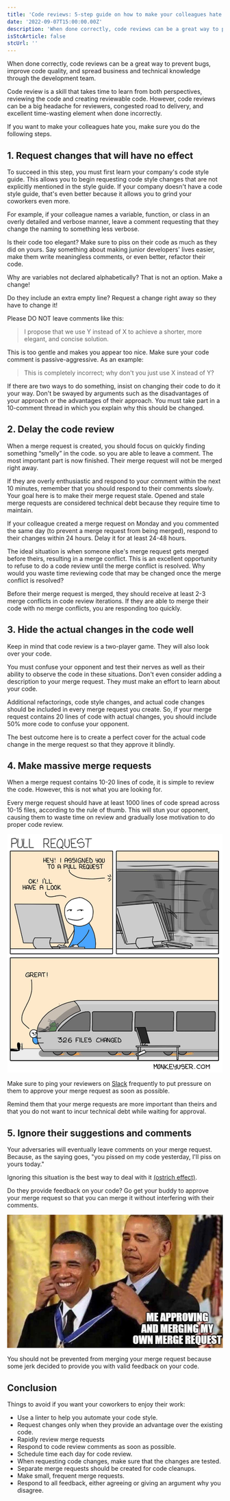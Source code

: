 ```yaml
---
title: 'Code reviews: 5-step guide on how to make your colleagues hate you'
date: '2022-09-07T15:00:00.00Z'
description: 'When done correctly, code reviews can be a great way to prevent bugs...'
isStcArticle: false
stcUrl: ''
---
```


When done correctly, code reviews can be a great way to prevent bugs, improve code quality, and spread business and technical knowledge through the development team. 

Code review is a skill that takes time to learn from both perspectives, reviewing the code and creating reviewable code. However, code reviews can be a big headache for reviewers, congested road to delivery, and excellent time-wasting element when done incorrectly.

If you want to make your colleagues hate you, make sure you do the following steps.

## 1. Request changes that will have no effect

To succeed in this step, you must first learn your company's code style guide. This allows you to begin requesting code style changes that are not explicitly mentioned in the style guide. If your company doesn't have a code style guide, that's even better because it allows you to grind your coworkers even more.

For example, if your colleague names a variable, function, or class in an overly detailed and verbose manner, leave a comment requesting that they change the naming to something less verbose.

Is their code too elegant? Make sure to piss on their code as much as they did on yours. Say something about making junior developers' lives easier, make them write meaningless comments, or even better, refactor their code.

Why are variables not declared alphabetically? That is not an option. Make a change!

Do they include an extra empty line? Request a change right away so they have to change it!

Please DO NOT leave comments like this:

> I propose that we use Y instead of X to achieve a shorter, more elegant, and concise solution.

This is too gentle and makes you appear too nice. Make sure your code comment is passive-aggressive. As an example:

> This is completely incorrect; why don't you just use X instead of Y?

If there are two ways to do something, insist on changing their code to do it your way. Don't be swayed by arguments such as the disadvantages of your approach or the advantages of their approach. You must take part in a 10-comment thread in which you explain why this should be changed.

## 2. Delay the code review 

When a merge request is created, you should focus on quickly finding something “smelly” in the code. so you are able to leave a comment. The most important part is now finished. Their merge request will not be merged right away.

If they are overly enthusiastic and respond to your comment within the next 10 minutes, remember that you should respond to their comments slowly. Your goal here is to make their merge request stale. Opened and stale merge requests are considered technical debt because they require time to maintain.

If your colleague created a merge request on Monday and you commented the same day (to prevent a merge request from being merged), respond to their changes within 24 hours. Delay it for at least 24-48 hours.

The ideal situation is when someone else's merge request gets merged before theirs, resulting in a merge conflict. This is an excellent opportunity to refuse to do a code review until the merge conflict is resolved. Why would you waste time reviewing code that may be changed once the merge conflict is resolved?

Before their merge request is merged, they should receive at least 2-3 merge conflicts in code review iterations. If they are able to merge their code with no merge conflicts, you are responding too quickly.

## 3. Hide the actual changes in the code well

Keep in mind that code review is a two-player game. They will also look over your code. 

You must confuse your opponent and test their nerves as well as their ability to observe the code in these situations. Don't even consider adding a description to your merge request. They must make an effort to learn about your code.

Additional refactorings, code style changes, and actual code changes should be included in every merge request you create. So, if your merge request contains 20 lines of code with actual changes, you should include 50% more code to confuse your opponent.

The best outcome here is to create a perfect cover for the actual code change in the merge request so that they approve it blindly.

## 4. Make massive merge requests

When a merge request contains 10-20 lines of code, it is simple to review the code. However, this is not what you are looking for.

Every merge request should have at least 1000 lines of code spread across 10-15 files, according to the rule of thumb. This will stun your opponent, causing them to waste time on review and gradually lose motivation to do proper code review.

![Massive merge requests](./code-reviews.jpg)

Make sure to ping your reviewers on [Slack](https://mensurdurakovic.com/blog/slack-bon-ton/) frequently to put pressure on them to approve your merge request as soon as possible.

Remind them that your merge requests are more important than theirs and that you do not want to incur technical debt while waiting for approval.

## 5. Ignore their suggestions and comments

Your adversaries will eventually leave comments on your merge request. Because, as the saying goes, "you pissed on my code yesterday, I'll piss on yours today."

Ignoring this situation is the best way to deal with it [(ostrich effect)](https://mensurdurakovic.com/blog/the-most-common-laws-and-principles-in-software-development/).

Do they provide feedback on your code? Go get your buddy to approve your merge request so that you can merge it without interfering with their comments.

![When you merge your own merge request](./obama.jpg)

You should not be prevented from merging your merge request because some jerk decided to provide you with valid feedback on your code.

## Conclusion

Things to avoid if you want your coworkers to enjoy their work:
- Use a linter to help you automate your code style.
- Request changes only when they provide an advantage over the existing code.
- Rapidly review merge requests
- Respond to code review comments as soon as possible.
- Schedule time each day for code review.
- When requesting code changes, make sure that the changes are tested.
- Separate merge requests should be created for code cleanups.
- Make small, frequent merge requests.
- Respond to all feedback, either agreeing or giving an argument why you disagree.

